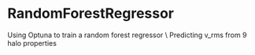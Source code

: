 # RandomForestRegressor
Using Optuna to train a random forest regressor \\
Predicting v_rms from 9 halo properties
